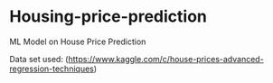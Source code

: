 # Housing-price-prediction
ML Model on House Price Prediction

Data set used: (https://www.kaggle.com/c/house-prices-advanced-regression-techniques)
